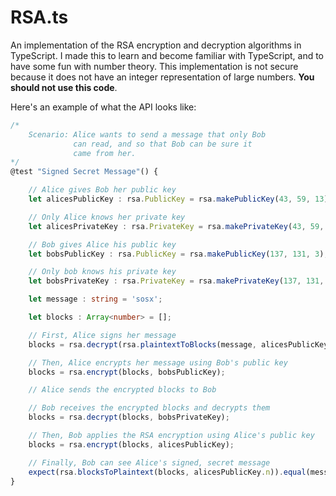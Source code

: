 # RSA.ts

An implementation of the RSA encryption and decryption algorithms in TypeScript. I made this to learn and become familiar with
TypeScript, and to have some fun with number theory. This implementation is not secure because it does not have an integer
representation of large numbers. **You should not use this code**.

Here's an example of what the API looks like:

```TypeScript
/*
    Scenario: Alice wants to send a message that only Bob
              can read, and so that Bob can be sure it
              came from her.
*/
@test "Signed Secret Message"() {

    // Alice gives Bob her public key
    let alicesPublicKey : rsa.PublicKey = rsa.makePublicKey(43, 59, 13);

    // Only Alice knows her private key
    let alicesPrivateKey : rsa.PrivateKey = rsa.makePrivateKey(43, 59, 13);

    // Bob gives Alice his public key
    let bobsPublicKey : rsa.PublicKey = rsa.makePublicKey(137, 131, 3);

    // Only bob knows his private key
    let bobsPrivateKey : rsa.PrivateKey = rsa.makePrivateKey(137, 131, 3);

    let message : string = 'sosx';

    let blocks : Array<number> = [];

    // First, Alice signs her message
    blocks = rsa.decrypt(rsa.plaintextToBlocks(message, alicesPublicKey.n), alicesPrivateKey);

    // Then, Alice encrypts her message using Bob's public key
    blocks = rsa.encrypt(blocks, bobsPublicKey);

    // Alice sends the encrypted blocks to Bob

    // Bob receives the encrypted blocks and decrypts them
    blocks = rsa.decrypt(blocks, bobsPrivateKey);

    // Then, Bob applies the RSA encryption using Alice's public key
    blocks = rsa.encrypt(blocks, alicesPublicKey);

    // Finally, Bob can see Alice's signed, secret message
    expect(rsa.blocksToPlaintext(blocks, alicesPublicKey.n)).equal(message);
}
```
